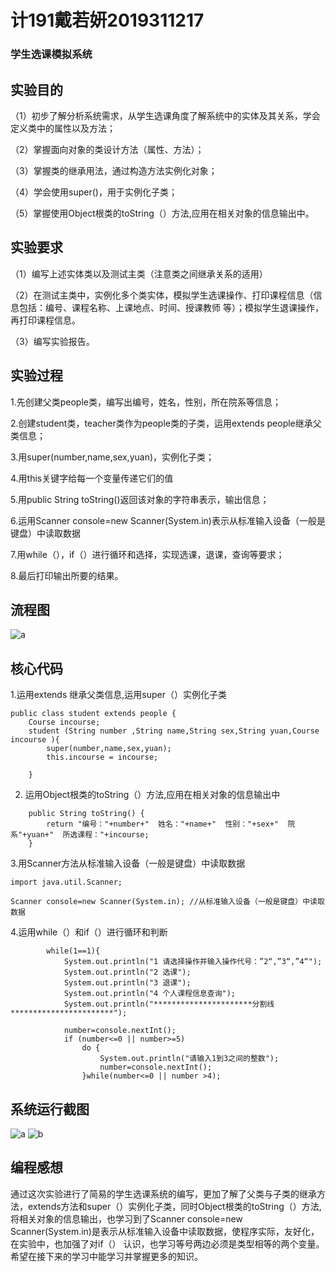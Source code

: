 # 计191戴若妍2019311217

### 学生选课模拟系统

## 实验目的

（1）初步了解分析系统需求，从学生选课角度了解系统中的实体及其关系，学会定义类中的属性以及方法；

（2）掌握面向对象的类设计方法（属性、方法）；

（3）掌握类的继承用法，通过构造方法实例化对象；

（4）学会使用super()，用于实例化子类；

（5）掌握使用Object根类的toString（）方法,应用在相关对象的信息输出中。

## 实验要求

（1）编写上述实体类以及测试主类（注意类之间继承关系的适用）

（2）在测试主类中，实例化多个类实体，模拟学生选课操作、打印课程信息（信息包括：编号、课程名称、上课地点、时间、授课教师 等）；模拟学生退课操作，再打印课程信息。

（3）编写实验报告。

## 实验过程

1.先创建父类people类，编写出编号，姓名，性别，所在院系等信息；

2.创建student类，teacher类作为people类的子类，运用extends people继承父类信息；

3.用super(number,name,sex,yuan)，实例化子类；

4.用this关键字给每一个变量传递它们的值

5.用public String toString()返回该对象的字符串表示，输出信息；

6.运用Scanner console=new Scanner(System.in)表示从标准输入设备（一般是键盘）中读取数据

7.用while（），if（）进行循环和选择，实现选课，退课，查询等要求；

8.最后打印输出所要的结果。

## 流程图

![a](https://github.com/DaiRuoYan-123/Java-course/blob/main/%E5%AD%A6%E7%94%9F%E9%80%89%E8%AF%BE%E6%B5%81%E7%A8%8B%E5%9B%BE.jpg)

## 核心代码

1.运用extends 继承父类信息,运用super（）实例化子类

```
public class student extends people {
	Course incourse;
	student (String number ,String name,String sex,String yuan,Course incourse ){
		super(number,name,sex,yuan);
		this.incourse = incourse;
		
	}
```

2. 运用Object根类的toString（）方法,应用在相关对象的信息输出中
	
```  		
	public String toString() {
		return "编号："+number+"  姓名："+name+"  性别："+sex+"  院系"+yuan+"  所选课程："+incourse;
	}
```
3.用Scanner方法从标准输入设备（一般是键盘）中读取数据
```
import java.util.Scanner;
```
```
Scanner console=new Scanner(System.in); //从标准输入设备（一般是键盘）中读取数据
```
4.运用while（）和if（）进行循环和判断

			while(1==1){
				System.out.println("1 请选择操作并输入操作代号：”2“,”3“,”4“");
				System.out.println("2 选课");
				System.out.println("3 退课");
				System.out.println("4 个人课程信息查询");
				System.out.println("**********************分割线***********************");
		
				number=console.nextInt();
				if (number<=0 || number>=5)
					do {
						System.out.println("请输入1到3之间的整数");
						number=console.nextInt();
					}while(number<=0 || number >4);
          
## 系统运行截图

![a](https://github.com/DaiRuoYan-123/Java-course/blob/main/f1ac0d1d30a344fe9bf582e14cb8891.png)
![b](https://github.com/DaiRuoYan-123/Java-course/blob/main/410b7f7ce6667379b5d69322c4b3bb1.png)

## 编程感想

通过这次实验进行了简易的学生选课系统的编写，更加了解了父类与子类的继承方法，extends方法和super（）实例化子类，同时Object根类的toString（）方法,
将相关对象的信息输出，也学习到了Scanner console=new Scanner(System.in)是表示从标准输入设备中读取数据，使程序实际，友好化，在实验中，也加强了对if（）
认识，也学习等号两边必须是类型相等的两个变量。
希望在接下来的学习中能学习并掌握更多的知识。



